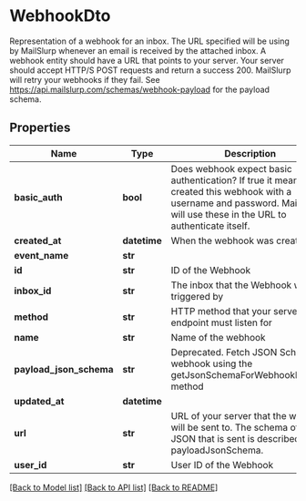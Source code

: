# WebhookDto

Representation of a webhook for an inbox. The URL specified will be using by MailSlurp whenever an email is received by the attached inbox. A webhook entity should have a URL that points to your server. Your server should accept HTTP/S POST requests and return a success 200. MailSlurp will retry your webhooks if they fail. See https://api.mailslurp.com/schemas/webhook-payload for the payload schema.
## Properties
Name | Type | Description | Notes
------------ | ------------- | ------------- | -------------
**basic_auth** | **bool** | Does webhook expect basic authentication? If true it means you created this webhook with a username and password. MailSlurp will use these in the URL to authenticate itself. | [optional] 
**created_at** | **datetime** | When the webhook was created | [optional] 
**event_name** | **str** |  | [optional] 
**id** | **str** | ID of the Webhook | [optional] 
**inbox_id** | **str** | The inbox that the Webhook will be triggered by | [optional] 
**method** | **str** | HTTP method that your server endpoint must listen for | [optional] 
**name** | **str** | Name of the webhook | [optional] 
**payload_json_schema** | **str** | Deprecated. Fetch JSON Schema for webhook using the getJsonSchemaForWebhookPayload method | [optional] 
**updated_at** | **datetime** |  | 
**url** | **str** | URL of your server that the webhook will be sent to. The schema of the JSON that is sent is described by the payloadJsonSchema. | [optional] 
**user_id** | **str** | User ID of the Webhook | [optional] 

[[Back to Model list]](../README#documentation-for-models) [[Back to API list]](../README#documentation-for-api-endpoints) [[Back to README]](../README)


